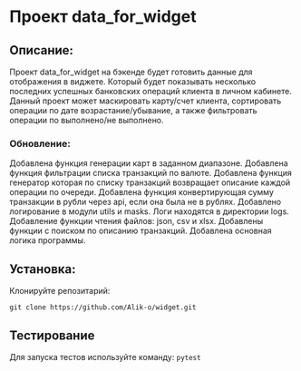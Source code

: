 # Проект data_for_widget

## Описание:

Проект data_for_widget на бэкенде будет готовить данные для отображения в виджете. Который будет показывать несколько 
последних успешных банковских операций клиента в личном кабинете. Данный проект может маскировать карту/счет клиента, 
сортировать операции по дате возрастание/убывание, а также фильтровать операции по выполнено/не выполнено.

### Обновление:

Добавлена функция генерации карт в заданном диапазоне. Добавлена функция фильтрации списка транзакций по валюте. 
Добавлена функция генератор которая по списку транзакций возвращает описание каждой операции по очереди. Добавлена 
функция конвертирующая сумму транзакции в рубли через api, если она была не в рублях. Добавлено логирование в модули 
utils и masks. Логи находятся в директории logs. Добавление функции чтения файлов: json, csv и xlsx. Добавлены функции 
с поиском по описанию транзакций. Добавлена основная логика программы.

## Установка:

Клонируйте репозитарий:  
```
git clone https://github.com/Alik-o/widget.git
```
## Тестирование

Для запуска тестов используйте команду:
`pytest`
